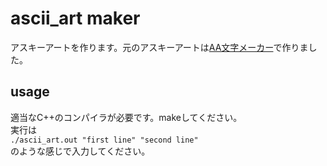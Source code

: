 # ascii_art maker
アスキーアートを作ります。元のアスキーアートは[AA文字メーカー](https://aa.be-dama.com/)で作りました。
## usage
適当なC++のコンパイラが必要です。makeしてください。  
実行は  
`./ascii_art.out "first line" "second line"`  
のような感じで入力してください。
